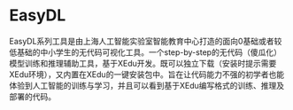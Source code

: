 # EasyDL
EasyDL系列工具是由上海人工智能实验室智能教育中心打造的面向0基础或者较低基础的中小学生的无代码可视化工具。一个step-by-step的无代码（傻瓜化）模型训练和推理辅助工具，基于XEdu开发。既可以独立下载（安装时提示需要XEdu环境），又内置在XEdu的一键安装包中。旨在让代码能力不强的初学者也能体验到人工智能的训练与学习，并且可以看到基于XEdu编写格式的训练、推理及部署的代码。
